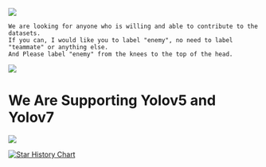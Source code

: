 ![](https://img.shields.io/github/downloads/leaf48/YOLOv5-Models-For-Valorant/total?style=for-the-badge)

```
We are looking for anyone who is willing and able to contribute to the datasets.
If you can, I would like you to label "enemy", no need to label "teammate" or anything else.
And Please label "enemy" from the knees to the top of the head.
```

![](https://media.tenor.co/images/72b910ef8b65ccdf1b327a5952d1b93a/raw)

# We Are Supporting Yolov5 and Yolov7

[![](https://c.tenor.com/T-WPIxw94EgAAAAC/jumping-jett-jett.gif)](https://youtube.com)

[![Star History Chart](https://api.star-history.com/svg?repos=Leaf48/YOLOv5-7-Models-For-Valorant&type=Timeline)](https://star-history.com/#Leaf48/YOLOv5-7-Models-For-Valorant&Timeline)
